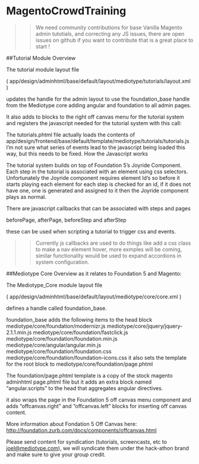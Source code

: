 # MagentoCrowdTraining

>>We need community contributions for base Vanilla Magento admin tutotials, and correcting any JS issues, there are open issues on github if you want to contribute that is a great place to start !

##Tutorial Module Overview

The tutorial module layout file

( app/design/adminhtml/base/default/layout/mediotype/tutorials/layout.xml )

updates the <default> handle for the admin layout to use the foundation_base handle from the Mediotype core adding angular and foundation to all admin pages.

It also adds to blocks to the right off canvas menu for the tutorial system and registers the javascript needed for the tutorial system with this call:

<reference name="angular.scripts">
    <block type="adminhtml/template" template="mediotype/tutorials/tutorials.phtml"></block>
</reference>
The tutorials.phtml file actually loads the contents of
app/design/frontend/base/default/template/mediotype/tutorials/tutorials.js
I’m not sure what series of events lead to the javascript being loaded this way, but this needs to be fixed.
How the Javascript works

The tutorial system builds on top of Foundation 5’s Joyride Component. Each step in the tutorial is associated with an element using css selectors. Unfortunately the Joyride component requires element Id’s so before it starts playing each element for each step is checked for an id, if it does not have one, one is generated and assigned to it then  the Joyride component plays as normal.

There are javascript callbacks that can be associated with steps and pages

beforePage, afterPage, beforeStep and afterStep

these can be used when scripting a tutorial to trigger css and events.

>> Currently js callbacks are used to do things like add a css class to make a nav element hover, more exmples will be coming, similar functionality would be used to expand accordions in system configuration.

##Mediotype Core Overview as it relates to Foundation 5 and Magento:

The Mediotype_Core module layout file

( app/design/adminhtml/base/default/layout/mediotype/core/core.xml )

defines a handle called foundation_base.

foundation_base adds the following items to the head block
mediotype/core/foundation/modernizr.js
mediotype/core/jquery/jquery-2.1.1.min.js
mediotype/core/foundation/fastclick.js
mediotype/core/foundation/foundation.min.js
mediotype/core/angular/angular.min.js
mediotype/core/foundation/foundation.css
mediotype/core/foundation/foundation-icons.css
it also sets the template for the root block to mediotype/core/foundation/page.phtml

The foundation/page.phtml template is a copy of the stock magento adminhtml page.phtml file but it adds an extra block named “angular.scripts”  to the head that aggregates angular directives.

it also wraps the page in the Foundation 5 off canvas menu component and adds “offcanvas.right” and “offcanvas.left” blocks for inserting off canvas content.

More information about Fondation 5 Off Canvas here: http://foundation.zurb.com/docs/components/offcanvas.html

Please send content for syndication (tutorials, screencasts, etc to joel@mediotype.com), we will syndicate them under the hack-athon brand and make sure to give your group credit.